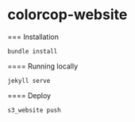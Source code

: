 # colorcop-website

===
Installation

    bundle install


==== 
Running locally

    jekyll serve

==== 
Deploy

    s3_website push
